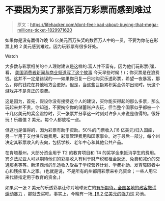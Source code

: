 # 不要因为买了那张百万彩票而感到难过

> 原文：<https://lifehacker.com/dont-feel-bad-about-buying-that-mega-millions-ticket-1829971620>

如果你是没有赢得昨晚 16 亿美元百万头奖的数百万人中的一员，不要为你花在彩票上的 2 美元感到难过。因为玩彩票有很多好处。

Watch

大多数与彩票相关的个人理财建议是这样的:富人并不富有，因为他们玩彩票(嘿，看， [美国消费者新闻与商业频道写了这个故事](https://www.cnbc.com/2018/10/24/tom-corley-dont-play-mega-millions-if-you-want-to-get-rich.html?__source=twitter%7Cmain) 今天早些时候！)；你买票是在浪费钱。这并不一定是错误的——如果你日复一日地购买乐透彩票，希望一夜暴富，那么，你的钱花在其他地方会更好。但是，当这些巨额累积奖金偶尔出现时，玩这个游戏并不是真正的浪费。

这是因为，首先，假设你没有接受这个人的建议，买你能买得起的那么多票，那么玩起来并不贵。你知道，不要掏空你的储蓄账户去玩，但当整个国家似乎都被一个十几亿美元的奖金震惊时，买一张票并分享这一时刻对许多人来说是值得的。很好玩！乐趣值 2 美元。每个人都放松一点。

但这也是值得的，因为彩票有助于资助。50%的门票收入(16 亿美元)归入国库，另一半用于支付供应商费用、彩票管理费用和国家事业。对于最后一部分，每个州决定其彩票收入的去向，包括学校、老年中心和其他公共产品。

在肯塔基州，大部分资金用于 T2 的教育项目和 T4 的奖学金来抵消学生的费用。宾夕法尼亚人可以期待他们的彩票收入有利于财产税和租金返还、免费和减价的交通服务等等。新泽西州的乐透收入受益于学校营养计划、学费补助、发育障碍者中心和残疾军人之家。(也就是说，不是所有的州都用彩票来补充资金；一些人用它来代替指定用于教育的资金。)

如果买一张 2 美元的乐透彩票让你对地球死亡的[有所期待，全国各地的政客撒谎](https://twocents.lifehacker.com/how-to-fact-check-candidates-claims-on-pre-existing-con-1829861830)[煽动暴力](https://splinternews.com/explosive-devices-found-in-mail-sent-to-hillary-clinton-1829962854) ，那就去买吧。事实上，今晚有一场[【6.2 亿美元的强力球](https://www.oregonlive.com/today/index.ssf/2018/10/not_a_mega_millions_winner_the_1.html) 彩池。